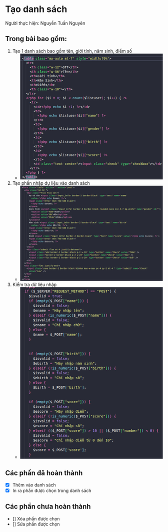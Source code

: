 # Tạo danh sách
Người thực hiện: Nguyễn Tuấn Nguyên
## Trong bài bao gồm:
1. Tạo 1 danh sách bao gồm tên, giới tính, năm sinh, điểm số
    - ![](img/img1.png)
1. Tạo phần nhập dự liệu vào danh sách
    - ![](img/img2.png)
1. Kiểm tra dữ liệu nhập
    - ![](img/img3.png)

## Các phần đã hoàn thành
- [x] Thêm vào danh sách
- [x] In ra phần được chọn trong danh sách

## Các phần chưa hoàn thành
- [] Xóa phần được chọn 
- [] Sửa phần được chọn